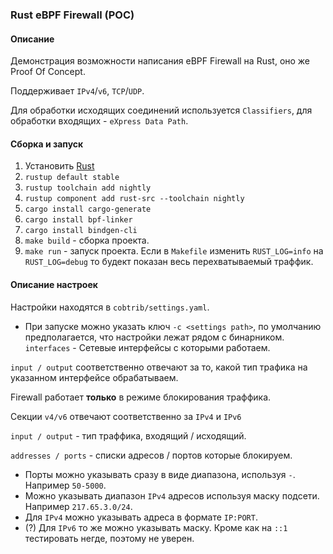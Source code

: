 ### Rust eBPF Firewall (POC)

#### Описание

Демонстрация возможности написания eBPF Firewall на Rust, оно же Proof Of Concept.

Поддерживает `IPv4`/`v6`, `TCP`/`UDP`.

Для обработки исходящих соединений используется `Classifiers`, для обработки входящих - `eXpress Data Path`.

#### Сборка и запуск

1. Установить [Rust](https://www.rust-lang.org/learn/get-started)
2. `rustup default stable`
3. `rustup toolchain add nightly`
4. `rustup component add rust-src --toolchain nightly`
5. `cargo install cargo-generate`
6. `cargo install bpf-linker`
7. `cargo install bindgen-cli`
8. `make build` - сборка проекта.
9. `make run` - запуск проекта. Если в `Makefile` изменить `RUST_LOG=info` на `RUST_LOG=debug` то будект показан весь перехватываемый траффик.


#### Описание настроек
Настройки находятся в `cobtrib/settings.yaml`.
* При запуске можно указать ключ `-c <settings path>`, по умолчанию предполагается, что настройки лежат рядом с бинарником.
`interfaces` - Сетевые интерфейсы с которыми работаем.

`input / output` соответственно отвечают за то, какой тип трафика на указанном интерфейсе обрабатываем.

Firewall работает **только** в режиме блокирования траффика.

Секции `v4/v6` отвечают соответственно за `IPv4` и `IPv6`

`input / output` - тип траффика, входящий / исходящий.

`addresses / ports` - списки адресов / портов которые блокируем.

* Порты можно указывать сразу в виде диапазона, используя `-`. Например `50-5000`.
* Можно указывать диапазон `IPv4` адресов используя маску подсети. Например `217.65.3.0/24`.
* Для `IPv4` можно указывать адреса в формате `IP:PORT`.
* (?) Для `IPv6` то же можно указывать маску. Кроме как на `::1` тестировать негде, поэтому не уверен.
